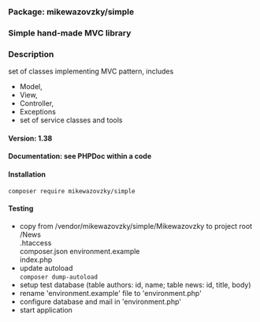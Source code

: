 ### Package: mikewazovzky/simple

### Simple hand-made MVC library

### Description
set of classes implementing MVC pattern, includes 
- Model, 
- View, 
- Controller,
- Exceptions
- set of service classes and tools  

#### Version: 1.38

#### Documentation: see PHPDoc within a code

#### Installation

```composer require mikewazovzky/simple```

#### Testing

- copy from /vendor/mikewazovzky/simple/Mikewazovzky to project root  
/News  
.htaccess  
composer.json
environment.example  
index.php
- update autoload  
```composer dump-autoload```
- setup test database (table authors: id, name; table news: id, title, body)
- rename 'environment.example' file to 'environment.php'
- configure database and mail in 'environment.php'
- start application


